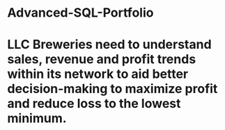 # Advanced-SQL-Portfolio

 # LLC Breweries  need to understand sales, revenue and profit trends within its network to aid better decision-making to maximize profit and reduce loss to the lowest minimum.

